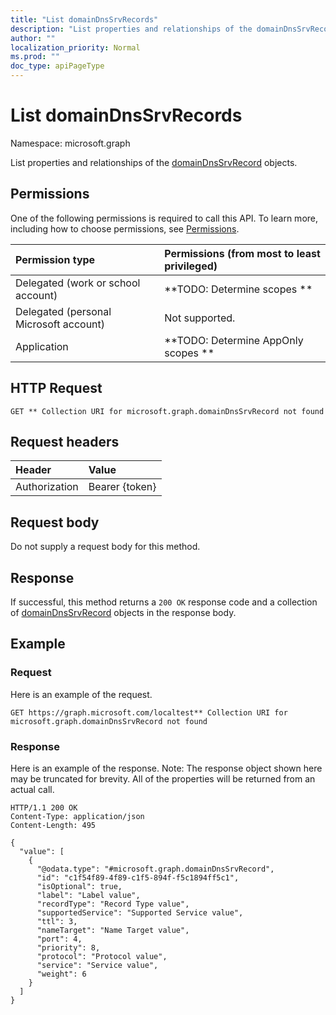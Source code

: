 ```yaml
---
title: "List domainDnsSrvRecords"
description: "List properties and relationships of the domainDnsSrvRecord objects."
author: ""
localization_priority: Normal
ms.prod: ""
doc_type: apiPageType
---
```


# List domainDnsSrvRecords

Namespace: microsoft.graph

List properties and relationships of the [domainDnsSrvRecord](../resources/domaindnssrvrecord.md) objects.

## Permissions
One of the following permissions is required to call this API. To learn more, including how to choose permissions, see [Permissions](/concepts/permissions-reference.md).

|Permission type|Permissions (from most to least privileged)|
|:---|:---|
|Delegated (work or school account)|**TODO: Determine scopes **|
|Delegated (personal Microsoft account)|Not supported.|
|Application|**TODO: Determine AppOnly scopes **|

## HTTP Request
<!-- {
  "blockType": "ignored"
}
-->
``` http
GET ** Collection URI for microsoft.graph.domainDnsSrvRecord not found
```

## Request headers
|Header|Value|
|:---|:---|
|Authorization|Bearer {token}|

## Request body
Do not supply a request body for this method.

## Response
If successful, this method returns a `200 OK` response code and a collection of [domainDnsSrvRecord](../resources/domaindnssrvrecord.md) objects in the response body.

## Example

### Request
Here is an example of the request.
<!-- {
  "blockType": "request",
  "name": "get_domaindnssrvrecord"
}
-->
``` http
GET https://graph.microsoft.com/localtest** Collection URI for microsoft.graph.domainDnsSrvRecord not found
```

### Response
Here is an example of the response. Note: The response object shown here may be truncated for brevity. All of the properties will be returned from an actual call.
<!-- {
  "blockType": "response",
  "truncated": true,
  "@odata.type": "collection(microsoft.graph.domaindnssrvrecord)"
}
-->
``` http
HTTP/1.1 200 OK
Content-Type: application/json
Content-Length: 495

{
  "value": [
    {
      "@odata.type": "#microsoft.graph.domainDnsSrvRecord",
      "id": "c1f54f89-4f89-c1f5-894f-f5c1894ff5c1",
      "isOptional": true,
      "label": "Label value",
      "recordType": "Record Type value",
      "supportedService": "Supported Service value",
      "ttl": 3,
      "nameTarget": "Name Target value",
      "port": 4,
      "priority": 8,
      "protocol": "Protocol value",
      "service": "Service value",
      "weight": 6
    }
  ]
}
```

